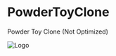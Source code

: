 # PowderToyClone
Powder Toy Clone (Not Optimized)


![][logo]

[logo]: https://cdn.discordapp.com/attachments/621067460061429764/856883582495883324/alch.gif "Logo"
